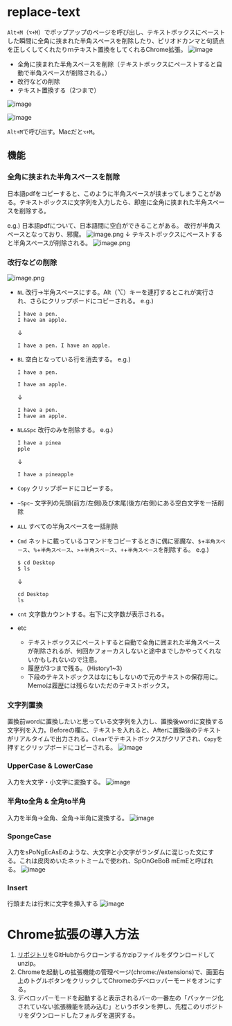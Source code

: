 # replace-text
`Alt+M`（`⌥+M`）でポップアップのページを呼び出し、テキストボックスにペーストした瞬間に全角に挟まれた半角スペースを削除したり、ピリオドカンマと句読点を正しくしてくれたりｍテキスト置換をしてくれるChrome拡張。
![image](https://user-images.githubusercontent.com/43945931/203188902-bce13cde-7c1c-4d92-be19-661773d2af88.png)

* 全角に挟まれた半角スペースを削除（テキストボックスにペーストすると自動で半角スペースが削除される。）
* 改行などの削除
* テキスト置換する（2つまで）

![image](https://user-images.githubusercontent.com/43945931/209933067-85ac5174-5b77-496f-bf2c-e019bf52828e.png)

![image](https://user-images.githubusercontent.com/43945931/209933073-6721fe98-3093-4acb-ac63-42daae99a5ec.png)

`Alt+M`で呼び出す。Macだと`⌥+M`。

## 機能

### 全角に挟まれた半角スペースを削除
日本語pdfをコピーすると、このように半角スペースが挟まってしまうことがある。テキストボックスに文字列を入力したら、即座に全角に挟まれた半角スペースを削除する。
    
e.g.)
    日本語pdfについて、日本語間に空白ができることがある。
    改行が半角スペースとなっており、邪魔。
    ![image.png](https://qiita-image-store.s3.ap-northeast-1.amazonaws.com/0/316390/d65d4a40-5709-8133-0091-74c728ba2ccc.png)
    ↓
    テキストボックスにペーストすると半角スペースが削除される。
    ![image.png](https://qiita-image-store.s3.ap-northeast-1.amazonaws.com/0/316390/2a643039-6ce8-c02e-5fd6-ca39ecb461e3.png)

### 改行などの削除
![image.png](https://qiita-image-store.s3.ap-northeast-1.amazonaws.com/0/316390/f871ddaf-7e28-17ac-590a-fb726e0f3ee7.png)

* `NL`
    改行→半角スペースにする。Alt（⌥）キーを連打するとこれが実行され、さらにクリップボードにコピーされる。
    e.g.) 
    ```
    I have a pen.
    I have an apple.
    ```
    ↓
    ```
    I have a pen. I have an apple.
    ```

* `BL`
    空白となっている行を消去する。
    e.g.) 
    ```
    I have a pen.
    
    I have an apple.
    ```
    ↓
    ```
    I have a pen.
    I have an apple.
    ```


* `NL&Spc`
    改行のみを削除する。
    e.g.) 
    ```
    I have a pinea
    pple
    ```
    ↓
    ```
    I have a pineapple
    ```

* `Copy`
    クリップボードにコピーする。
  
* `~Spc~`
    文字列の先頭(前方/左側)及び末尾(後方/右側)にある空白文字を一括削除

* `ALL`
    すべての半角スペースを一括削除

* `Cmd`
    ネットに載っているコマンドをコピーするときに偶に邪魔な、`$`+`半角スペース`、`%`+`半角スペース`、`>`+`半角スペース`、`+`+`半角スペース`を削除する。
    e.g.)
    ```
    $ cd Desktop
    $ ls
    ```
    ↓
    ```
    cd Desktop
    ls
    ```
* `cnt`
    文字数カウントする。右下に文字数が表示される。

* etc
    * テキストボックスにペーストすると自動で全角に囲まれた半角スペースが削除されるが、何回かフォーカスしないと途中までしかやってくれないかもしれないので注意。
    * 履歴が3つまで残る。（History1~3）
    * 下段のテキストボックスはなにもしないので元のテキストの保存用に。Memoは履歴には残らないただのテキストボックス。

### 文字列置換
置換前wordに置換したいと思っている文字列を入力し、置換後wordに変換する文字列を入力。Beforeの欄に、テキストを入れると、Afterに置換後のテキストがリアルタイムで出力される。`Clear`でテキストボックスがクリアされ、`Copy`を押すとクリップボードにコピーされる。
![image](https://user-images.githubusercontent.com/43945931/219882632-b8d83389-3792-4890-ad3b-ad0f5cdb60ee.png)


### UpperCase & LowerCase
入力を大文字・小文字に変換する。
![image](https://user-images.githubusercontent.com/43945931/219880505-c83e36b3-a301-49fc-888a-fe2a58cd203e.png)


### 半角to全角 & 全角to半角
入力を半角→全角、全角→半角に変換する。
![image](https://user-images.githubusercontent.com/43945931/219880517-eec2d81b-7e1e-414d-9f5d-dc5f4c9f0aef.png)


### SpongeCase
入力をsPoNgEcAsEのような、大文字と小文字がランダムに混じった文にする。これは皮肉めいたネットミームで使われ、SpOnGeBoB mEmEと呼ばれる。
![image](https://user-images.githubusercontent.com/43945931/219880535-edf94b36-e3b5-4064-a406-674b756474f9.png)

### Insert
行頭または行末に文字を挿入する
![image](https://user-images.githubusercontent.com/43945931/219882448-f19ec6bd-e34a-4f2d-b7ff-01ed87adac6a.png)


# Chrome拡張の導入方法
1. [リポジトリ](https://github.com/kentoak/replace-text)をGitHubからクローンするかzipファイルをダウンロードしてunzip。
2. Chromeを起動しの拡張機能の管理ページ(chrome://extensions)で、画面右上のトグルボタンをクリックしてChromeのデベロッパーモードをオンにする。
3. デベロッパーモードを起動すると表示されるバーの一番左の「パッケージ化されていない拡張機能を読み込む」というボタンを押し、先程このリポジトリをダウンロードしたフォルダを選択する。

